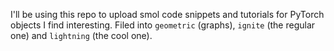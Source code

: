 I'll be using this repo to upload smol code snippets and tutorials for PyTorch objects I find interesting. Filed into `geometric` (graphs), `ignite` (the regular one) and `lightning` (the cool one). 
